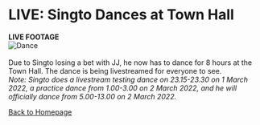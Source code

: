 # LIVE: Singto Dances at Town Hall

**LIVE FOOTAGE**<br>
![Dance](https://spstnews.github.io/live/singtodance.gif)<br><br>
Due to Singto losing a bet with JJ, he now has to dance for 8 hours at the Town Hall. The dance is being livestreamed for everyone to see.
<br>
*Note: Singto does a livestream testing dance on 23.15-23.30 on 1 March 2022, a practice dance from 1.00-3.00 on 2 March 2022, and he will officially dance from 5.00-13.00 on 2 March 2022.*

[Back to Homepage](/live)
